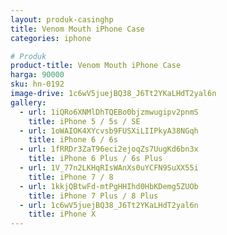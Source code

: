 ```yaml
---
layout: produk-casinghp
title: Venom Mouth iPhone Case
categories: iphone

# Produk
product-title: Venom Mouth iPhone Case
harga: 90000
sku: hn-0192
image-drive: 1c6wV5juejBQ38_J6Tt2YKaLHdT2yal6n
gallery:
  - url: 1iQRo6XNMlDhTQEBo0bjzmwugipv2pnmS
    title: iPhone 5 / 5s / SE
  - url: 1oWAIOK4XYcvsb9FUSXiLIIPkyA38NGqh
    title: iPhone 6 / 6s
  - url: 1fRRDr3ZaT96eci2ejoqZs7UugKd6bn3x
    title: iPhone 6 Plus / 6s Plus
  - url: 1V_77n2LKHqRIsWAnXs0uYCFN9SuXX55i
    title: iPhone 7 / 8
  - url: 1kkjQBtwFd-mtPgHHIhd0HbKDemg5ZUOb
    title: iPhone 7 Plus / 8 Plus
  - url: 1c6wV5juejBQ38_J6Tt2YKaLHdT2yal6n
    title: iPhone X
---
```

